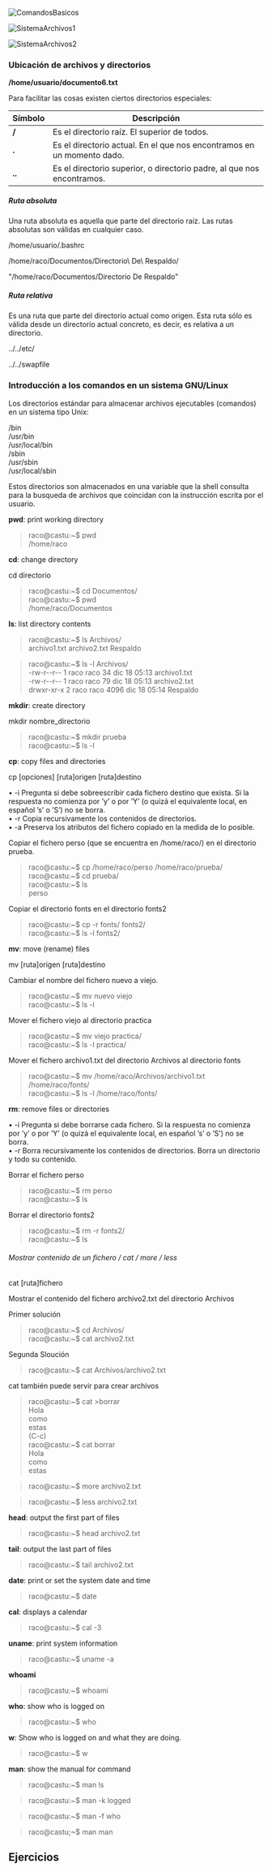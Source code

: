 
![ComandosBasicos][1]



![SistemaArchivos1][2]


![SistemaArchivos2][3]

### Ubicación de archivos y directorios


**/home/usuario/documento6.txt**

Para facilitar las cosas existen ciertos directorios especiales:  

| Símbolo | Descripción |
| ------------- | ------------- |
| **/** | Es el directorio raíz. El superior de todos. |
| **.** | Es el directorio actual. En el que nos encontramos en un momento dado. |
| **..** | Es el directorio superior, o directorio padre, al que nos encontramos. |  


##### Ruta absoluta
Una ruta absoluta es aquella que parte del directorio raíz. Las rutas absolutas son válidas en cualquier caso.

/home/usuario/.bashrc

/home/raco/Documentos/Directorio\ De\ Respaldo/

"/home/raco/Documentos/Directorio De Respaldo"

##### Ruta relativa
Es una ruta que parte del directorio actual como origen. Esta ruta sólo es válida desde un directorio actual concreto, es decir, es relativa a un directorio.

../../etc/

../../swapfile


### Introducción a los comandos en un sistema GNU/Linux
Los directorios estándar para almacenar archivos ejecutables (comandos) en un sistema tipo Unix:  

/bin  
/usr/bin  
/usr/local/bin  
/sbin  
/usr/sbin  
/usr/local/sbin  

Estos directorios son almacenados en una variable que la shell consulta para la busqueda de archivos que coincidan con la instrucción escrita por el usuario.  


**pwd**: print working directory  

>raco@castu:~$ pwd  
>/home/raco

**cd**: change directory

cd directorio

>raco@castu:\~$ cd Documentos/   
>raco@castu:\~$ pwd  
>/home/raco/Documentos    

**ls**: list directory contents

>raco@castu:\~$ ls Archivos/  
>archivo1.txt  archivo2.txt  Respaldo  


>raco@castu:\~$ ls -l Archivos/  
>-rw-r--r--  1 raco raco   34  dic 18 05:13 archivo1.txt  
>-rw-r--r--  1 raco raco   79  dic 18 05:13 archivo2.txt  
>drwxr-xr-x  2 raco raco 4096  dic 18 05:14 Respaldo  

**mkdir**: create directory

mkdir nombre_directorio

>raco@castu:\~$ mkdir prueba  
>raco@castu:\~$ ls -l 

**cp**: copy files and directories

cp [opciones] [ruta]origen [ruta]destino

• -i Pregunta si debe sobreescribir cada fichero destino que exista. Si la respuesta no
comienza por ’y’ o por ’Y’ (o quizá el equivalente local, en español ’s’ o ’S’) no se
borra.  
• -r Copia recursivamente los contenidos de directorios.  
• -a Preserva los atributos del fichero copiado en la medida de lo posible.  



Copiar el fichero perso (que se encuentra en /home/raco/) en el directorio prueba.  

>raco@castu:\~$ cp /home/raco/perso  /home/raco/prueba/  
>raco@castu:\~$ cd prueba/  
>raco@castu:\~$ ls  
>perso  



Copiar el directorio fonts en el directorio fonts2  

>raco@castu:\~$  cp -r fonts/ fonts2/  
>raco@castu:\~$ ls -l fonts2/  


**mv**: move (rename) files

mv [ruta]origen [ruta]destino


Cambiar el nombre del fichero nuevo a viejo.
>raco@castu:\~$ mv nuevo viejo  
>raco@castu:\~$ ls -l  



Mover el fichero viejo al directorio practica
>raco@castu:\~$ mv viejo practica/  
>raco@castu:\~$ ls -l practica/  



Mover el fichero archivo1.txt del directorio Archivos al directorio fonts
>raco@castu:\~$ mv /home/raco/Archivos/archivo1.txt  /home/raco/fonts/  
>raco@castu:\~$ ls -l /home/raco/fonts/  


**rm**: remove files or directories

• -i Pregunta si debe borrarse cada fichero. Si la respuesta no comienza por ’y’ o por
’Y’ (o quizá el equivalente local, en español ’s’ o ’S’) no se borra.  
• -r Borra recursivamente los contenidos de directorios. Borra un directorio y todo
su contenido.  



Borrar el fichero perso  
>raco@castu:\~$ rm perso  
>raco@castu:\~$  ls  



Borrar el directorio fonts2  
>raco@castu:\~$ rm -r fonts2/    
>raco@castu:\~$ ls     

###### Mostrar contenido de un fichero / cat / more / less  

cat [ruta]fichero  

Mostrar el contenido del fichero archivo2.txt del directorio Archivos  

Primer solución  
>raco@castu:\~$ cd Archivos/  
>raco@castu:\~$ cat archivo2.txt  

Segunda Sloución  
>raco@castu:\~$ cat Archivos/archivo2.txt  


cat también puede servir para crear archivos

>raco@castu:\~$ cat >borrar  
>Hola  
>como  
>estas  
>(C-c)  
>raco@castu:\~$ cat borrar  
>Hola  
>como  
>estas  

>raco@castu:\~$ more archivo2.txt  

>raco@castu:\~$ less archivo2.txt  

**head**: output the first part of files  

>raco@castu:\~$ head archivo2.txt    

**tail**: output the last part of files  

>raco@castu:\~$ tail archivo2.txt  


**date**:  print or set the system date and time  

>raco@castu:\~$ date    


**cal**: displays a calendar  

>raco@castu:\~$ cal -3  


**uname**: print system information  

>raco@castu:\~$ uname -a  

**whoami**

>raco@castu:\~$ whoami  


**who**: show who is logged on  

>raco@castu:\~$ who  

**w**: Show who is logged on and what they are doing.  

>raco@castu:\~$ w  

**man**: show the manual for command

>raco@castu:\~$ man ls

>raco@castu:\~$ man -k logged  

>raco@castu:\~$ man -f who  

>raco@castu;\~$ man man  


## Ejercicios  










[1]: Imagenes/ComandosBasicosLinux.jpg
[2]: Imagenes/SistemaDeArchivos1.PNG
[3]: Imagenes/SistetmaDeArchivos2.png
